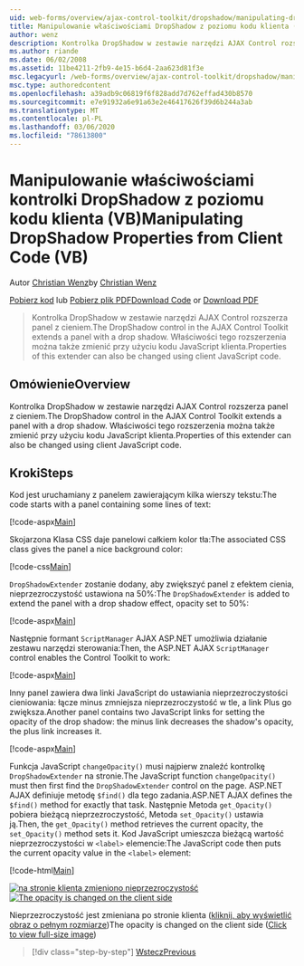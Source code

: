 ```yaml
---
uid: web-forms/overview/ajax-control-toolkit/dropshadow/manipulating-dropshadow-properties-from-client-code-vb
title: Manipulowanie właściwościami DropShadow z poziomu kodu klienta (VB) | Microsoft Docs
author: wenz
description: Kontrolka DropShadow w zestawie narzędzi AJAX Control rozszerza panel z cieniem. Właściwości tego rozszerzenia można także zmienić za pomocą JavaScrip klienta...
ms.author: riande
ms.date: 06/02/2008
ms.assetid: 11be4211-2fb9-4e15-b6d4-2aa623d81f3e
msc.legacyurl: /web-forms/overview/ajax-control-toolkit/dropshadow/manipulating-dropshadow-properties-from-client-code-vb
msc.type: authoredcontent
ms.openlocfilehash: a39adb9c06819f6f828add7d762effad430b8570
ms.sourcegitcommit: e7e91932a6e91a63e2e46417626f39d6b244a3ab
ms.translationtype: MT
ms.contentlocale: pl-PL
ms.lasthandoff: 03/06/2020
ms.locfileid: "78613800"
---
```

# <a name="manipulating-dropshadow-properties-from-client-code-vb"></a><span data-ttu-id="d59fb-104">Manipulowanie właściwościami kontrolki DropShadow z poziomu kodu klienta (VB)</span><span class="sxs-lookup"><span data-stu-id="d59fb-104">Manipulating DropShadow Properties from Client Code (VB)</span></span>

<span data-ttu-id="d59fb-105">Autor [Christian Wenz](https://github.com/wenz)</span><span class="sxs-lookup"><span data-stu-id="d59fb-105">by [Christian Wenz](https://github.com/wenz)</span></span>

<span data-ttu-id="d59fb-106">[Pobierz kod](https://download.microsoft.com/download/5/1/6/51652a81-500b-4f6b-88d3-617103e7941e/DropShadow2.vb.zip) lub [Pobierz plik PDF](https://download.microsoft.com/download/b/6/a/b6ae89ee-df69-4c87-9bfb-ad1eb2b23373/dropshadow2VB.pdf)</span><span class="sxs-lookup"><span data-stu-id="d59fb-106">[Download Code](https://download.microsoft.com/download/5/1/6/51652a81-500b-4f6b-88d3-617103e7941e/DropShadow2.vb.zip) or [Download PDF](https://download.microsoft.com/download/b/6/a/b6ae89ee-df69-4c87-9bfb-ad1eb2b23373/dropshadow2VB.pdf)</span></span>

> <span data-ttu-id="d59fb-107">Kontrolka DropShadow w zestawie narzędzi AJAX Control rozszerza panel z cieniem.</span><span class="sxs-lookup"><span data-stu-id="d59fb-107">The DropShadow control in the AJAX Control Toolkit extends a panel with a drop shadow.</span></span> <span data-ttu-id="d59fb-108">Właściwości tego rozszerzenia można także zmienić przy użyciu kodu JavaScript klienta.</span><span class="sxs-lookup"><span data-stu-id="d59fb-108">Properties of this extender can also be changed using client JavaScript code.</span></span>

## <a name="overview"></a><span data-ttu-id="d59fb-109">Omówienie</span><span class="sxs-lookup"><span data-stu-id="d59fb-109">Overview</span></span>

<span data-ttu-id="d59fb-110">Kontrolka DropShadow w zestawie narzędzi AJAX Control rozszerza panel z cieniem.</span><span class="sxs-lookup"><span data-stu-id="d59fb-110">The DropShadow control in the AJAX Control Toolkit extends a panel with a drop shadow.</span></span> <span data-ttu-id="d59fb-111">Właściwości tego rozszerzenia można także zmienić przy użyciu kodu JavaScript klienta.</span><span class="sxs-lookup"><span data-stu-id="d59fb-111">Properties of this extender can also be changed using client JavaScript code.</span></span>

## <a name="steps"></a><span data-ttu-id="d59fb-112">Kroki</span><span class="sxs-lookup"><span data-stu-id="d59fb-112">Steps</span></span>

<span data-ttu-id="d59fb-113">Kod jest uruchamiany z panelem zawierającym kilka wierszy tekstu:</span><span class="sxs-lookup"><span data-stu-id="d59fb-113">The code starts with a panel containing some lines of text:</span></span>

[!code-aspx[Main](manipulating-dropshadow-properties-from-client-code-vb/samples/sample1.aspx)]

<span data-ttu-id="d59fb-114">Skojarzona Klasa CSS daje panelowi całkiem kolor tła:</span><span class="sxs-lookup"><span data-stu-id="d59fb-114">The associated CSS class gives the panel a nice background color:</span></span>

[!code-css[Main](manipulating-dropshadow-properties-from-client-code-vb/samples/sample2.css)]

<span data-ttu-id="d59fb-115">`DropShadowExtender` zostanie dodany, aby zwiększyć panel z efektem cienia, nieprzezroczystość ustawiona na 50%:</span><span class="sxs-lookup"><span data-stu-id="d59fb-115">The `DropShadowExtender` is added to extend the panel with a drop shadow effect, opacity set to 50%:</span></span>

[!code-aspx[Main](manipulating-dropshadow-properties-from-client-code-vb/samples/sample3.aspx)]

<span data-ttu-id="d59fb-116">Następnie formant `ScriptManager` AJAX ASP.NET umożliwia działanie zestawu narzędzi sterowania:</span><span class="sxs-lookup"><span data-stu-id="d59fb-116">Then, the ASP.NET AJAX `ScriptManager` control enables the Control Toolkit to work:</span></span>

[!code-aspx[Main](manipulating-dropshadow-properties-from-client-code-vb/samples/sample4.aspx)]

<span data-ttu-id="d59fb-117">Inny panel zawiera dwa linki JavaScript do ustawiania nieprzezroczystości cieniowania: łącze minus zmniejsza nieprzezroczystość w tle, a link Plus go zwiększa.</span><span class="sxs-lookup"><span data-stu-id="d59fb-117">Another panel contains two JavaScript links for setting the opacity of the drop shadow: the minus link decreases the shadow's opacity, the plus link increases it.</span></span>

[!code-aspx[Main](manipulating-dropshadow-properties-from-client-code-vb/samples/sample5.aspx)]

<span data-ttu-id="d59fb-118">Funkcja JavaScript `changeOpacity()` musi najpierw znaleźć kontrolkę `DropShadowExtender` na stronie.</span><span class="sxs-lookup"><span data-stu-id="d59fb-118">The JavaScript function `changeOpacity()` must then first find the `DropShadowExtender` control on the page.</span></span> <span data-ttu-id="d59fb-119">ASP.NET AJAX definiuje metodę `$find()` dla tego zadania.</span><span class="sxs-lookup"><span data-stu-id="d59fb-119">ASP.NET AJAX defines the `$find()` method for exactly that task.</span></span> <span data-ttu-id="d59fb-120">Następnie Metoda `get_Opacity()` pobiera bieżącą nieprzezroczystość, Metoda `set_Opacity()` ustawia ją.</span><span class="sxs-lookup"><span data-stu-id="d59fb-120">Then, the `get_Opacity()` method retrieves the current opacity, the `set_Opacity()` method sets it.</span></span> <span data-ttu-id="d59fb-121">Kod JavaScript umieszcza bieżącą wartość nieprzezroczystości w `<label>` elemencie:</span><span class="sxs-lookup"><span data-stu-id="d59fb-121">The JavaScript code then puts the current opacity value in the `<label>` element:</span></span>

[!code-html[Main](manipulating-dropshadow-properties-from-client-code-vb/samples/sample6.html)]

<span data-ttu-id="d59fb-122">[![na stronie klienta zmieniono nieprzezroczystość](manipulating-dropshadow-properties-from-client-code-vb/_static/image2.png)](manipulating-dropshadow-properties-from-client-code-vb/_static/image1.png)</span><span class="sxs-lookup"><span data-stu-id="d59fb-122">[![The opacity is changed on the client side](manipulating-dropshadow-properties-from-client-code-vb/_static/image2.png)](manipulating-dropshadow-properties-from-client-code-vb/_static/image1.png)</span></span>

<span data-ttu-id="d59fb-123">Nieprzezroczystość jest zmieniana po stronie klienta ([kliknij, aby wyświetlić obraz o pełnym rozmiarze](manipulating-dropshadow-properties-from-client-code-vb/_static/image3.png))</span><span class="sxs-lookup"><span data-stu-id="d59fb-123">The opacity is changed on the client side ([Click to view full-size image](manipulating-dropshadow-properties-from-client-code-vb/_static/image3.png))</span></span>

> [!div class="step-by-step"]
> [<span data-ttu-id="d59fb-124">Wstecz</span><span class="sxs-lookup"><span data-stu-id="d59fb-124">Previous</span></span>](adjusting-the-z-index-of-a-dropshadow-vb.md)
